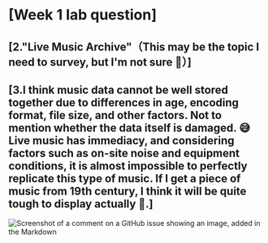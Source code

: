# \[Week 1 lab question\]
## \[2."Live Music Archive"（This may be the topic I need to survey, but I'm not sure :rofl:）\]
## \[3.I think music data cannot be well stored together due to differences in age, encoding format, file size, and other factors. Not to mention whether the data itself is damaged. :sweat_smile: Live music has immediacy, and considering factors such as on-site noise and equipment conditions, it is almost impossible to perfectly replicate this type of music. If I get a piece of music from 19th century, I think it will be quite tough to display actually :rofl:.\]
![Screenshot of a comment on a GitHub issue showing an image, added in the Markdown](https://www.visitglasgow.com/imager/general/495489/Bars-with-free-live-music-stravaigin-content-block_8dc3bdbc8660ad389ec95cdf9b15d797.jpg)
